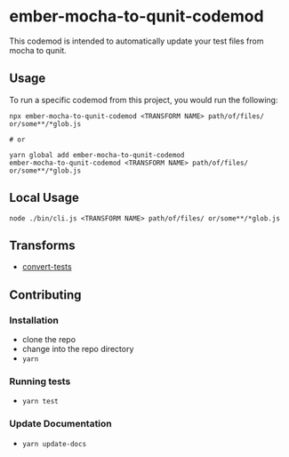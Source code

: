 # ember-mocha-to-qunit-codemod

This codemod is intended to automatically update your test files from mocha to qunit.

## Usage

To run a specific codemod from this project, you would run the following:

```
npx ember-mocha-to-qunit-codemod <TRANSFORM NAME> path/of/files/ or/some**/*glob.js

# or

yarn global add ember-mocha-to-qunit-codemod
ember-mocha-to-qunit-codemod <TRANSFORM NAME> path/of/files/ or/some**/*glob.js
```

## Local Usage
```
node ./bin/cli.js <TRANSFORM NAME> path/of/files/ or/some**/*glob.js
```

## Transforms

<!--TRANSFORMS_START-->
* [convert-tests](transforms/convert-tests/README.md)
<!--TRANSFORMS_END-->

## Contributing

### Installation

* clone the repo
* change into the repo directory
* `yarn`

### Running tests

* `yarn test`

### Update Documentation

* `yarn update-docs`
